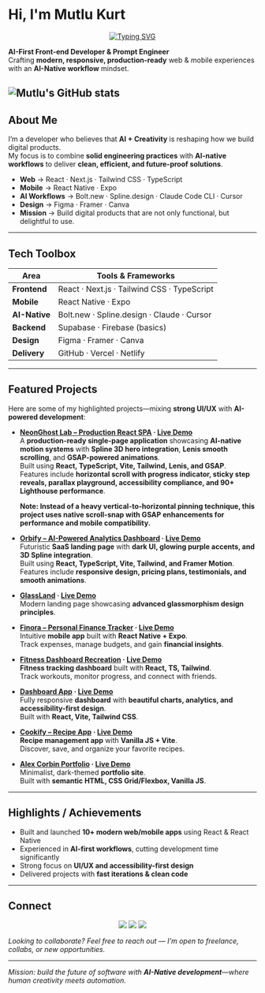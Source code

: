 # Hi, I'm Mutlu Kurt  

<div align="center">

[![Typing SVG](https://readme-typing-svg.demolab.com?font=Fira+Code&weight=600&size=30&duration=1800&pause=600&color=F97316&center=true&vCenter=true&width=800&lines=AI-First+Front-end+Developer;Vibe+Coder;Prompt+Engineer)](https://git.io/typing-svg)

</div>

**AI-First Front-end Developer & Prompt Engineer**  
Crafting **modern, responsive, production-ready** web & mobile experiences with an **AI-Native workflow** mindset.  

![Mutlu's GitHub stats](https://github-readme-stats.vercel.app/api?username=mutlukurt&show_icons=true&theme=radical)
---

## About Me  

I’m a developer who believes that **AI + Creativity** is reshaping how we build digital products.  
My focus is to combine **solid engineering practices** with **AI-native workflows** to deliver **clean, efficient, and future-proof solutions**.  

- **Web** → React · Next.js · Tailwind CSS · TypeScript  
- **Mobile** → React Native · Expo  
- **AI Workflows** → Bolt.new · Spline.design · Claude Code CLI · Cursor  
- **Design** → Figma · Framer · Canva  
- **Mission** → Build digital products that are not only functional, but delightful to use.  

---

## Tech Toolbox  

| Area          | Tools & Frameworks |
|---------------|--------------------|
| **Frontend**  | React · Next.js · Tailwind CSS · TypeScript |
| **Mobile**    | React Native · Expo |
| **AI-Native** | Bolt.new · Spline.design · Claude · Cursor |
| **Backend**   | Supabase · Firebase (basics) |
| **Design**    | Figma · Framer · Canva |
| **Delivery**  | GitHub · Vercel · Netlify |

---

## Featured Projects  

Here are some of my highlighted projects—mixing **strong UI/UX** with **AI-powered development**:  
- **[NeonGhost Lab – Production React SPA](https://github.com/mutlukurt/lenis-gsap-spline3d-neonghostlab) · [Live Demo](https://neonghost-lab-produc-ewhl.bolt.host/)**  
   A **production-ready single-page application** showcasing **AI-native motion systems** with **Spline 3D hero integration**, **Lenis smooth scrolling**, and **GSAP-powered animations**.  
   Built using **React, TypeScript, Vite, Tailwind, Lenis, and GSAP**.  
   Features include **horizontal scroll with progress indicator, sticky step reveals, parallax playground, accessibility compliance, and 90+ Lighthouse performance**.

  **Note: Instead of a heavy vertical-to-horizontal pinning technique, this project uses native scroll-snap with GSAP enhancements for performance and mobile compatibility.**
  
- **[Orbify – AI-Powered Analytics Dashboard](https://github.com/mutlukurt/orbify-saas-landing-page) · [Live Demo](https://orbify-saas-landing-l9p0.bolt.host/)**  
   Futuristic **SaaS landing page** with **dark UI, glowing purple accents, and 3D Spline integration**.  
   Built using **React, TypeScript, Vite, Tailwind, and Framer Motion**.  
   Features include **responsive design, pricing plans, testimonials, and smooth animations**.  

- **[GlassLand](https://github.com/mutlukurt/GlassLand) · [Live Demo](https://glassmorphism-landin-n96v.bolt.host/)**  
   Modern landing page showcasing **advanced glassmorphism design principles**.  

- **[Finora – Personal Finance Tracker](https://github.com/mutlukurt/finora-personal-finance-tracker-mobile-app) · [Live Demo](https://finora-personal-fina-hwth.bolt.host/)**  
   Intuitive **mobile app** built with **React Native + Expo**.  
   Track expenses, manage budgets, and gain **financial insights**.  

- **[Fitness Dashboard Recreation](https://github.com/mutlukurt/fitness-dashboard-recreation) · [Live Demo](https://fitness-dashboard-re-ap5m.bolt.host/)**  
   **Fitness tracking dashboard** built with **React, TS, Tailwind**.  
   Track workouts, monitor progress, and connect with friends.  

- **[Dashboard App](https://github.com/mutlukurt/dashboard-app) · [Live Demo](https://mutlukurt.github.io/dashboard-app/)**  
   Fully responsive **dashboard** with **beautiful charts, analytics, and accessibility-first design**.  
   Built with **React, Vite, Tailwind CSS**.  

- **[Cookify – Recipe App](https://github.com/mutlukurt/cookify-recipe-app) · [Live Demo](https://mutlukurt.github.io/cookify-recipe-app/)**  
   **Recipe management app** with **Vanilla JS + Vite**.  
   Discover, save, and organize your favorite recipes.  

- **[Alex Corbin Portfolio](https://github.com/mutlukurt/alex-corbin-portfolio) · [Live Demo](https://mutlukurt.github.io/alex-corbin-portfolio/)**  
   Minimalist, dark-themed **portfolio site**.  
   Built with **semantic HTML, CSS Grid/Flexbox, Vanilla JS**.  

---

## Highlights / Achievements  

- Built and launched **10+ modern web/mobile apps** using React & React Native  
- Experienced in **AI-first workflows**, cutting development time significantly  
- Strong focus on **UI/UX and accessibility-first design**  
- Delivered projects with **fast iterations & clean code**  


---

## Connect  

<p align="center">
  <a href="https://www.linkedin.com/in/mutlukurt"><img src="https://img.shields.io/badge/LinkedIn-0A66C2?style=for-the-badge&logo=linkedin&logoColor=white"/></a>
  <a href="https://twitter.com/mutlukurtio"><img src="https://img.shields.io/badge/Twitter-1DA1F2?style=for-the-badge&logo=twitter&logoColor=white"/></a>
  <a href="https://github.com/mutlukurt"><img src="https://img.shields.io/badge/GitHub-181717?style=for-the-badge&logo=github&logoColor=white"/></a>
</p>

*Looking to collaborate? Feel free to reach out — I’m open to freelance, collabs, or new opportunities.*  

---

*Mission: build the future of software with **AI-Native development**—where human creativity meets automation.*  
